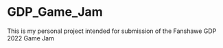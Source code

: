 # GDP_Game_Jam
This is my personal project intended for submission of the Fanshawe GDP 2022 Game Jam
